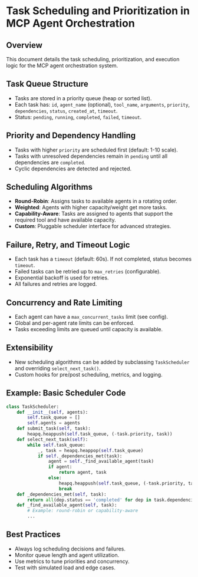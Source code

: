 # Task Scheduling and Prioritization in MCP Agent Orchestration

## Overview

This document details the task scheduling, prioritization, and execution logic for the MCP agent orchestration system.

## Task Queue Structure
- Tasks are stored in a priority queue (heap or sorted list).
- Each task has: `id`, `agent_name` (optional), `tool_name`, `arguments`, `priority`, `dependencies`, `status`, `created_at`, `timeout`.
- Status: `pending`, `running`, `completed`, `failed`, `timeout`.

## Priority and Dependency Handling
- Tasks with higher `priority` are scheduled first (default: 1-10 scale).
- Tasks with unresolved dependencies remain in `pending` until all dependencies are `completed`.
- Cyclic dependencies are detected and rejected.

## Scheduling Algorithms
- **Round-Robin**: Assigns tasks to available agents in a rotating order.
- **Weighted**: Agents with higher capacity/weight get more tasks.
- **Capability-Aware**: Tasks are assigned to agents that support the required tool and have available capacity.
- **Custom**: Pluggable scheduler interface for advanced strategies.

## Failure, Retry, and Timeout Logic
- Each task has a `timeout` (default: 60s). If not completed, status becomes `timeout`.
- Failed tasks can be retried up to `max_retries` (configurable).
- Exponential backoff is used for retries.
- All failures and retries are logged.

## Concurrency and Rate Limiting
- Each agent can have a `max_concurrent_tasks` limit (see config).
- Global and per-agent rate limits can be enforced.
- Tasks exceeding limits are queued until capacity is available.

## Extensibility
- New scheduling algorithms can be added by subclassing `TaskScheduler` and overriding `select_next_task()`.
- Custom hooks for pre/post scheduling, metrics, and logging.

## Example: Basic Scheduler Code

```python
class TaskScheduler:
    def __init__(self, agents):
        self.task_queue = []
        self.agents = agents
    def submit_task(self, task):
        heapq.heappush(self.task_queue, (-task.priority, task))
    def select_next_task(self):
        while self.task_queue:
            _, task = heapq.heappop(self.task_queue)
            if self._dependencies_met(task):
                agent = self._find_available_agent(task)
                if agent:
                    return agent, task
                else:
                    heapq.heappush(self.task_queue, (-task.priority, task))
                    break
    def _dependencies_met(self, task):
        return all(dep.status == 'completed' for dep in task.dependencies)
    def _find_available_agent(self, task):
        # Example: round-robin or capability-aware
        ...
```

## Best Practices
- Always log scheduling decisions and failures.
- Monitor queue length and agent utilization.
- Use metrics to tune priorities and concurrency.
- Test with simulated load and edge cases. 